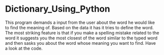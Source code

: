 # Dictionary_Using_Python

This program demands a input from the user about the word he would like to find the meaning of. Based on the data it has it tries to define the word. The most striking feature is that if you make a spelling mistake related to the word it suggests you the most closest of the word similar to the typed word and then sasks you about the word whose meaning you want to find. Have a look at the code.
